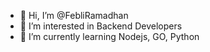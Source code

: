 - 👋 Hi, I’m @FebliRamadhan
- 👀 I’m interested in Backend Developers
- 🌱 I’m currently learning Nodejs, GO, Python

<!---
FebliRamadhan/FebliRamadhan is a ✨ special ✨ repository because its `README.md` (this file) appears on your GitHub profile.
You can click the Preview link to take a look at your changes.
--->
